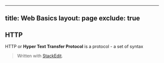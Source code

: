 
---
title: Web Basics
layout: page
exclude: true
---
## HTTP
HTTP or **Hyper Text Transfer Protocol** is a protocol - a set of syntax 
> Written with [StackEdit](https://stackedit.io/).
<!--stackedit_data:
eyJoaXN0b3J5IjpbLTIxMzQ0MTcwMl19
-->